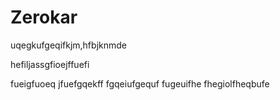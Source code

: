 # Zerokar


uqegkufgeqifkjm,hfbjknmde


hefiljassgfioejffuefi

fueigfuoeq
jfuefgqekff
fgqeiufgequf
fugeuifhe
fhegiolfheqbufe
